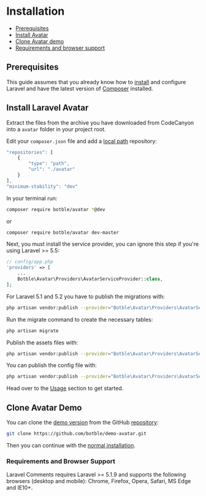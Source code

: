 # Installation

- [Prerequisites](#prerequisites)
- [Install Avatar](#install-avatar)
- [Clone Avatar demo](#clone-avatar-demo)
- [Requirements and browser support](#requirements-and-browser-support)

## Prerequisites

This guide assumes that you already know how to [install](http://laravel.com/docs/5.4/installation) and configure Laravel and have the latest version of [Composer](https://getcomposer.org/) installed.

## Install Laravel Avatar

Extract the files from the archive you have downloaded from CodeCanyon into a `avatar` folder in your project root.

Edit your `composer.json` file and add a [local path](https://getcomposer.org/doc/05-repositories.md#path) repository:

```javascript
"repositories": [
    {
        "type": "path",
        "url": "./avatar"
    }
],
"minimum-stability": "dev"
```

In your terminal run:

```bash
composer require botble/avatar *@dev
```

or

```bash
composer require botble/avatar dev-master
```

Next, you must install the service provider, you can ignore this step if you're using Laravel >= 5.5:

```php
// config/app.php
'providers' => [
    ...
    Botble\Avatar\Providers\AvatarServiceProvider::class,
];
```

For Laravel 5.1 and 5.2 you have to publish the migrations with:

```bash
php artisan vendor:publish --provider="Botble\Avatar\Providers\AvatarServiceProvider" --tag=migrations
```

Run the migrate command to create the necessary tables:

```bash
php artisan migrate
```

Publish the assets files with:

```bash
php artisan vendor:publish --provider="Botble\Avatar\Providers\AvatarServiceProvider" --tag=assets
```

You can publish the config file with:

```bash
php artisan vendor:publish --provider="Botble\Avatar\Providers\AvatarServiceProvider" --tag=config
```

Head over to the [Usage](usage.md) section to get started.

## Clone Avatar Demo

You can clone the [demo version](https://avatar.botble.com) from the GitHub [repository](https://github.com/botble/demo-avatar):

```bash
git clone https://github.com/botble/demo-avatar.git
```

Then you can continue with the [normal installation](#install-avatar).

### Requirements and Browser Support

Laravel Comments requires Laravel >= 5.1.9 and supports the following browsers (desktop and mobile): Chrome, Firefox, Opera, Safari, MS Edge and IE10+.

<style>.docs-content ol { padding-left: 20px; }</style>
